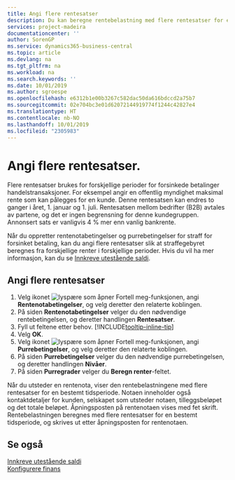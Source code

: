 ```yaml
---
title: Angi flere rentesatser
description: Du kan beregne rentebelastning med flere rentesatser for en bestemt periode. Renteberegningen fungerer på samme måte for alle rentebelastninger. Det er bare satsen for renten for en bestemt periode som varierer.
services: project-madeira
documentationcenter: ''
author: SorenGP
ms.service: dynamics365-business-central
ms.topic: article
ms.devlang: na
ms.tgt_pltfrm: na
ms.workload: na
ms.search.keywords: ''
ms.date: 10/01/2019
ms.author: sgroespe
ms.openlocfilehash: e6312b1e00b3267c582dac50da616bdccd2a75b7
ms.sourcegitcommit: 02e704bc3e01d62072144919774f1244c42827e4
ms.translationtype: HT
ms.contentlocale: nb-NO
ms.lasthandoff: 10/01/2019
ms.locfileid: "2305983"
---
```

# <a name="set-up-multiple-interest-rates"></a>Angi flere rentesatser.
Flere rentesatser brukes for forskjellige perioder for forsinkede betalinger handelstransaksjoner. For eksempel angir en offentlig myndighet maksimal rente som kan pålegges for en kunde. Denne rentesatsen kan endres to ganger i året, 1. januar og 1. juli. Rentesatsen mellom bedrifter (B2B) avtales av partene, og det er ingen begrensning for denne kundegruppen. Annonsert sats er vanligvis 4 % mer enn vanlig bankrente.

Når du oppretter rentenotabetingelser og purrebetingelser for straff for forsinket betaling, kan du angi flere rentesatser slik at straffegebyret beregnes fra forskjellige renter i forskjellige perioder. Hvis du vil ha mer informasjon, kan du se [Innkreve utestående saldi](receivables-collect-outstanding-balances.md).

## <a name="to-set-up-multiple-interest-rates"></a>Angi flere rentesatser  
1.  Velg ikonet ![lyspære som åpner Fortell meg-funksjonen](media/ui-search/search_small.png "Fortell hva du vil gjøre"), angi **Rentenotabetingelser**, og velg deretter den relaterte koblingen.  
2.  På siden **Rentenotabetingelser** velger du den nødvendige rentebetingelsen, og deretter handlingen **Rentesatser**.  
3.  Fyll ut feltene etter behov. [!INCLUDE[tooltip-inline-tip](includes/tooltip-inline-tip_md.md)]
4.  Velg **OK**.  
5.  Velg ikonet ![lyspære som åpner Fortell meg-funksjonen](media/ui-search/search_small.png "Fortell hva du vil gjøre"), angi **Purrebetingelser**, og velg deretter den relaterte koblingen.  
6.  På siden **Purrebetingelser** velger du den nødvendige purrebetingelsen, og deretter handlingen **Nivåer**.  
7.  På siden **Purregrader** velger du **Beregn renter**-feltet.  

Når du utsteder en rentenota, viser den rentebelastningene med flere rentesatser for en bestemt tidsperiode. Notaen inneholder også kontaktdetaljer for kunden, selskapet som utsteder notaen, tilleggsbeløpet og det totale beløpet. Åpningsposten på rentenotaen vises med fet skrift. Rentebelastningen beregnes med flere rentesatser for en bestemt tidsperiode, og skrives ut etter åpningsposten for rentenotaen.  

## <a name="see-also"></a>Se også  
[Innkreve utestående saldi](receivables-collect-outstanding-balances.md)  
[Konfigurere finans](finance-setup-finance.md)

